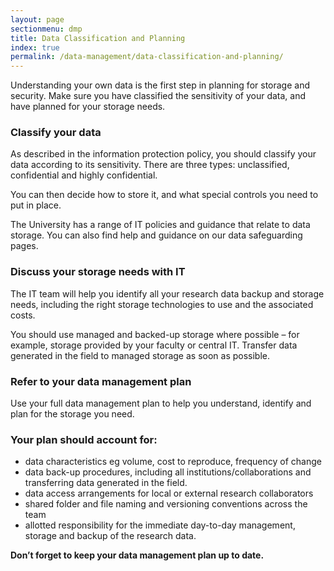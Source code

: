 ```yaml
---
layout: page
sectionmenu: dmp
title: Data Classification and Planning
index: true
permalink: /data-management/data-classification-and-planning/
---
```


Understanding your own data is the first step in planning for storage and security. Make sure you have classified the sensitivity of your data, and have planned for your storage needs.

### Classify your data

As described in the information protection policy, you should classify your data according to its sensitivity. There are three types: unclassified, confidential and highly confidential.

You can then decide how to store it, and what special controls you need to put in place.

The University has a range of IT policies and guidance that relate to data storage. You can also find help and guidance on our data safeguarding pages.

### Discuss your storage needs with IT

The IT team will help you identify all your research data backup and storage needs, including the right storage technologies to use and the associated costs.

You should use managed and backed-up storage where possible – for example, storage provided by your faculty or central IT. Transfer data generated in the field to managed storage as soon as possible.

### Refer to your data management plan

Use your full data management plan to help you understand, identify and plan for the storage you need.

### Your plan should account for:

* data characteristics eg volume, cost to reproduce, frequency of change
* data back-up procedures, including all institutions/collaborations and transferring data generated in the field.
* data access arrangements for local or external research collaborators
* shared folder and file naming and versioning conventions across the team
* allotted responsibility for the immediate day-to-day management, storage and backup of the research data.

**Don’t forget to keep your data management plan up to date.**
